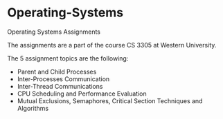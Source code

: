 # Operating-Systems
Operating Systems Assignments

The assignments are a part of the course CS 3305 at Western University.

The 5 assignment topics are the following:

  - Parent and Child Processes 
  - Inter-Processes Communication
  - Inter-Thread Communications
  - CPU Scheduling and Performance Evaluation
  - Mutual Exclusions, Semaphores, Critical Section Techniques and Algorithms

